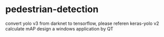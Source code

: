 # pedestrian-detection
  convert yolo v3 from darknet to tensorflow, please referen keras-yolo v2
  calculate mAP
  design a windows application by QT
  


